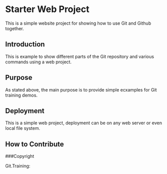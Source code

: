 # Starter Web Project

This is a simple website project for showing how to use Git and Github together.

## Introduction

This is example to show different parts of the Git repository and various commands using a web project.

## Purpose

As stated above, the main purpose is to provide simple ecxamples for Git training demos.

## Deployment

This is a simple web project, deployment can be on any web server or even local file system.

## How to Contribute

###Copyright 

Git.Training:

